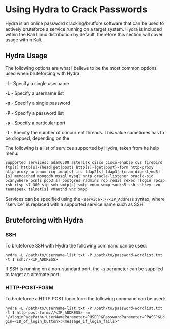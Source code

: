 # Using Hydra to Crack Passwords

Hydra is an online password cracking/brutfore software that can be used to actively bruteforce a service running on a target system.  Hydra is included within the Kali Linux distribution by default, therefore this section will cover usage within Kali.

## Hydra Usage

The following options are what I believe to be the most common options used when bruteforcing with Hydra:

**-l** - Specify a single username

**-L** - Specify a username list

**-p** - Specify a single password

**-P** - Specify a password list

**-s** - Specify a particular port

**-t** - Specify the number of concurrent threads.  This value sometimes has to be dropped, depending on the 

The following is a list of services supported by Hydra, taken from he help menu:

```
Supported services: adam6500 asterisk cisco cisco-enable cvs firebird ftp[s] http[s]-{head|get|post} http[s]-{get|post}-form http-proxy http-proxy-urlenum icq imap[s] irc ldap2[s] ldap3[-{cram|digest}md5][s] memcached mongodb mssql mysql nntp oracle-listener oracle-sid pcanywhere pcnfs pop3[s] postgres radmin2 rdp redis rexec rlogin rpcap rsh rtsp s7-300 sip smb smtp[s] smtp-enum snmp socks5 ssh sshkey svn teamspeak telnet[s] vmauthd vnc xmpp

```
Services can be specified using the `<service>://<IP_Address` syntax, where "service" is replaced with a supported service name such as SSH.

## Bruteforcing with Hydra

### SSH

To bruteforce SSH with Hydra the following command can be used:

`hydra -L /path/to/username-list.txt -P /path/to/password-wordlist.txt -t 1 ssh://<IP_ADDRESS>`

If SSH is running on a non-standard port, the `-s` parameter can be supplied to target an alternate port.

### HTTP-POST-FORM

To bruteforce a HTTP POST login form the following command can be used:

`hydra -L /path/to/username-list.txt -P /path/to/password-wordlist.txt -t 1 http-post-form://<IP_ADDRESS> -m "/<loginPagePath>:UserNameParameter=^USER^&PasswordParameter=^PASS^&Login=<ID_of_login_button>:<message_if_login_fails>"`
